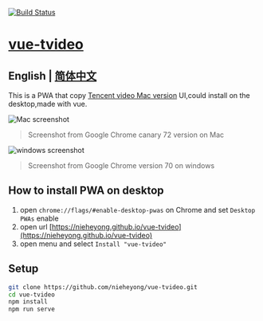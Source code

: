 [![Build Status](https://travis-ci.com/nieheyong/vue-tvideo.svg?branch=master)](https://travis-ci.com/nieheyong/vue-tvideo)

# [vue-tvideo](https://github.com/nieheyong/vue-tvideo)

## English | [简体中文](https://github.com/nieheyong/vue-tvideo/blob/master/README_CN.md)

This is a PWA that copy [Tencent video Mac version](http://v.qq.com/download.html#mac) UI,could install on the desktop,made with vue.

![Mac screenshot](https://user-images.githubusercontent.com/9368693/48835708-cedc2000-edbb-11e8-8079-14c191774c53.png)

> Screenshot from Google Chrome canary 72 version on Mac

![windows screenshot](https://user-images.githubusercontent.com/9368693/47719662-d3169100-dc86-11e8-82b9-c4faf3d10c78.png)

> Screenshot from Google Chrome version 70 on windows

## How to install PWA on desktop

1. open `chrome://flags/#enable-desktop-pwas` on Chrome and set `Desktop PWAs` enable
2. open url [https://nieheyong.github.io/vue-tvideo](https://nieheyong.github.io/vue-tvideo)
3. open menu and select `Install "vue-tvideo"`

## Setup

```bash
git clone https://github.com/nieheyong/vue-tvideo.git
cd vue-tvideo
npm install
npm run serve
```
